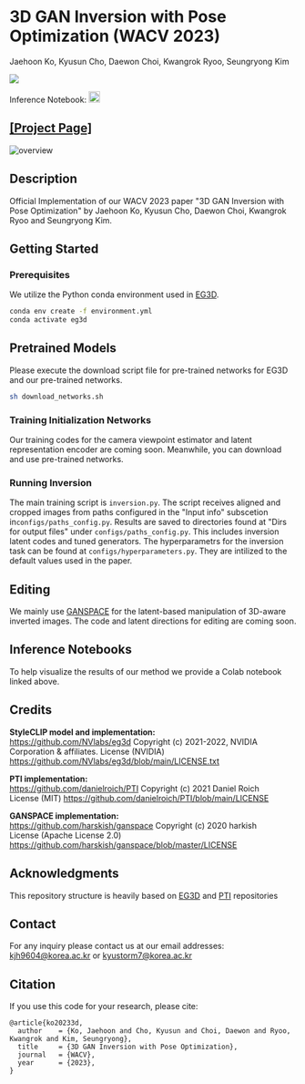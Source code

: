 # 3D GAN Inversion with Pose Optimization     (WACV 2023)
Jaehoon Ko, Kyusun Cho, Daewon Choi, Kwangrok Ryoo, Seungryong Kim

<a href="https://arxiv.org/abs/2210.07301"><img src="https://img.shields.io/badge/arXiv-2210.07301-b31b1b.svg"></a>

Inference Notebook: <a href="https://colab.research.google.com/drive/1HY8g_HR26YHsYmzrjC6K3gIaIK09bWD7?usp=sharing"><img src="https://colab.research.google.com/assets/colab-badge.svg" height=20></a>  
 ## [[Project Page]](https://3dgan-inversion.github.io./)

![overview](docs/chris_hemsworth_inv.gif)

## Description   
Official Implementation of our WACV 2023 paper "3D GAN Inversion with Pose Optimization" by Jaehoon Ko, Kyusun Cho, Daewon Choi, Kwangrok Ryoo and Seungryong Kim.



## Getting Started
### Prerequisites
We utilize the Python conda environment used in [EG3D](https://github.com/NVlabs/eg3d).

```.bash
conda env create -f environment.yml
conda activate eg3d
```


## Pretrained Models
Please execute the download script file for pre-trained networks for EG3D and our pre-trained networks. 
```.bash
sh download_networks.sh
```


### Training Initialization Networks
Our training codes for the camera viewpoint estimator and latent representation encoder are coming soon.
Meanwhile, you can download and use pre-trained networks.


### Running Inversion
The main training script is `inversion.py`. The script receives aligned and cropped images from paths configured in the "Input info" subscetion in`configs/paths_config.py`. 
Results are saved to directories found at "Dirs for output files" under `configs/paths_config.py`. This includes inversion latent codes and tuned generators. 
The hyperparametrs for the inversion task can be found at  `configs/hyperparameters.py`. They are intilized to the default values used in the paper. 

## Editing
We mainly use [GANSPACE](https://github.com/harskish/ganspace) for the latent-based manipulation of 3D-aware inverted images. The code and latent directions for editing are coming soon. 

## Inference Notebooks
To help visualize the results of our method we provide a Colab notebook linked above.   




## Credits

**StyleCLIP model and implementation:**   
https://github.com/NVlabs/eg3d
Copyright (c) 2021-2022, NVIDIA Corporation & affiliates. 
License (NVIDIA) https://github.com/NVlabs/eg3d/blob/main/LICENSE.txt

**PTI implementation:**   
https://github.com/danielroich/PTI
Copyright (c) 2021 Daniel Roich  
License (MIT) https://github.com/danielroich/PTI/blob/main/LICENSE

**GANSPACE implementation:**   
https://github.com/harskish/ganspace
Copyright (c) 2020 harkish  
License (Apache License 2.0) https://github.com/harskish/ganspace/blob/master/LICENSE


## Acknowledgments
This repository structure is heavily based on [EG3D](https://github.com/NVlabs/eg3d) and [PTI](https://github.com/danielroich/PTI) repositories

## Contact
For any inquiry please contact us at our email addresses: kjh9604@korea.ac.kr or kyustorm7@korea.ac.kr


## Citation
If you use this code for your research, please cite:
```
@article{ko20233d,
  author    = {Ko, Jaehoon and Cho, Kyusun and Choi, Daewon and Ryoo, Kwangrok and Kim, Seungryong},
  title     = {3D GAN Inversion with Pose Optimization},
  journal   = {WACV},
  year      = {2023},
}
```

